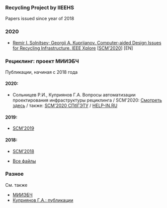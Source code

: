 ### Recycling Project by IIEEHS

Papers issued since year of 2018

### 2020

* [Remir I. Solnitsev; Georgii A. Kupriianov. Computer-aided Design Issues for Recycling Infrastructure. IEEE Xplore](https://ieeexplore.ieee.org/document/9198788) [[SCM'2020](https://ieeexplore.ieee.org/xpl/conhome/9190004/proceeding)] [EN]

### Рециклинг: проект МИИЭБЧ

Публикации, начиная с 2018 года

#### 2020:

* Сольницев Р.И., Куприянов Г.А. Вопросы автоматизации проектирования инфраструктуры рециклинга / SCM'2020: 
[Смотреть здесь](https://github.com/iieehs/recycling/blob/main/papers/2020/SCM2020_4_%D0%9A%D1%83%D0%BF%D1%80%D0%B8%D1%8F%D0%BD%D0%BE%D0%B2_%D0%92%D0%BE%D0%BF%D1%80%D0%BE%D1%81%D1%8B.pdf) / также: [SCM'2020 СПбГЭТУ](https://scm.etu.ru/assets/files/2020/scm20/papers/5/306.pdf) / [HELP-IN.RU](http://help-in.ru/sites/default/files/4_%D0%9A%D1%83%D0%BF%D1%80%D0%B8%D1%8F%D0%BD%D0%BE%D0%B2_%D0%92%D0%BE%D0%BF%D1%80%D0%BE%D1%81%D1%8B_0.pdf)

#### 2019:

* [SCM'2019](https://github.com/iieehs/recycling/blob/main/papers/2019/SCM2019_6_%D0%9A%D1%83%D0%BF%D1%80%D0%B8%D1%8F%D0%BD%D0%BE%D0%B2_%D0%9F%D0%BE%D0%B4%D1%85%D0%BE%D0%B4%D1%8B_321.pdf)

#### 2018:

* [SCM'2018](https://github.com/iieehs/recycling/blob/main/papers/2018/SCM2018_%D0%9A%D1%83%D0%BF%D1%80%D0%B8%D1%8F%D0%BD%D0%BE%D0%B2_%D0%97%D0%B0%D0%B4%D0%B0%D1%87%D0%B8_%D1%80%D1%83%D1%81.pdf)

* [Все файлы](https://github.com/iieehs/recycling/tree/main/papers)

### Разное 

См. также 
* [МИИЭБЧ](http://iehs.ru)
* [Куприянов Г.А.: публикации](http://help-in.ru/node/87)
